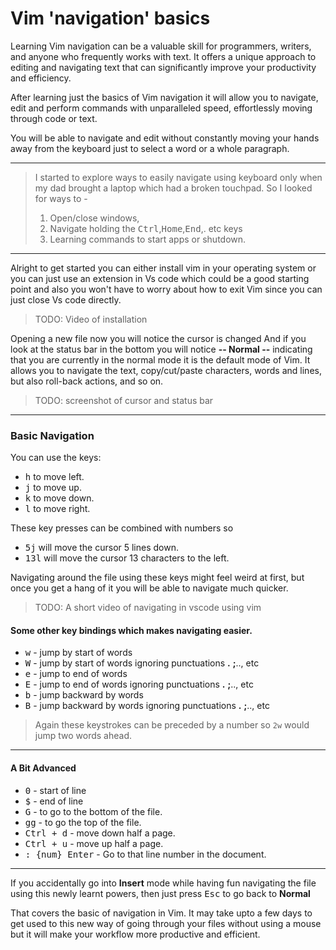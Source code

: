 # Vim 'navigation' basics

Learning Vim navigation can be a valuable skill for programmers, writers, and anyone who frequently works with text. It offers a unique approach to editing and navigating text that can significantly improve your productivity and efficiency.

After learning just the basics of Vim navigation it will allow you to navigate, edit and perform commands with unparalleled speed, effortlessly moving through code or text.

You will be able to navigate and edit without constantly moving your hands away from the keyboard just to select a word or a whole paragraph.

---

> I started to explore ways to easily navigate using keyboard only when my dad brought a laptop which had a broken touchpad.
> So I looked for ways to -
>
> 1. Open/close windows,
> 2. Navigate holding the <kbd>Ctrl</kbd>,<kbd>Home</kbd>,<kbd>End</kbd>,. etc keys
> 3. Learning commands to start apps or shutdown.

---

Alright to get started you can either install vim in your operating system or you can just use an extension in Vs code which could be a good starting point and also you won't have to worry about how to exit Vim since you can just close Vs code directly.

> TODO: Video of installation

Opening a new file now you will notice the cursor is changed
And if you look at the status bar in the bottom you will notice **-- Normal --** indicating that you are currently in the normal mode
it is the default mode of Vim.
It allows you to navigate the text, copy/cut/paste characters, words and lines, but also roll-back actions, and so on.

> TODO: screenshot of cursor and status bar

---

### Basic Navigation

You can use the keys:

- <kbd>h</kbd> to move left.
- <kbd>j</kbd> to move up.
- <kbd>k</kbd> to move down.
- <kbd>l</kbd> to move right.

These key presses can be combined with numbers so

- <kbd>5j</kbd> will move the cursor 5 lines down.
- <kbd>13l</kbd> will move the cursor 13 characters to the left.

Navigating around the file using these keys might feel weird at first, but once you get a hang of it you will be able to navigate much quicker.

> TODO: A short video of navigating in vscode using vim

#### Some other key bindings which makes navigating easier.

- <kbd>w</kbd> - jump by start of words
- <kbd>W</kbd> - jump by start of words ignoring punctuations **.** **;**.., etc
- <kbd>e</kbd> - jump to end of words
- <kbd>E</kbd> - jump to end of words ignoring punctuations **.** **;**.., etc
- <kbd>b</kbd> - jump backward by words
- <kbd>B</kbd> - jump backward by words ignoring punctuations **.** **;**.., etc

> Again these keystrokes can be preceded by a number so
> `2w` would jump two words ahead.

---

#### A Bit Advanced

- <kbd>0</kbd> - start of line
- <kbd>$</kbd> - end of line
- <kbd>G</kbd> - to go to the bottom of the file.
- <kbd>gg</kbd> - to go the top of the file.
- <kbd>Ctrl + d</kbd> - move down half a page.
- <kbd>Ctrl + u</kbd> - move up half a page.
- <kbd>: {num} Enter</kbd> - Go to that line number in the document.

---

If you accidentally go into **Insert** mode while having fun navigating the file using this newly learnt powers, then just press <kbd>Esc</kbd> to go back to **Normal**

That covers the basic of navigation in Vim. It may take upto a few days to get used to this new way of going through your files without using a mouse but it will make your workflow more productive and efficient.
